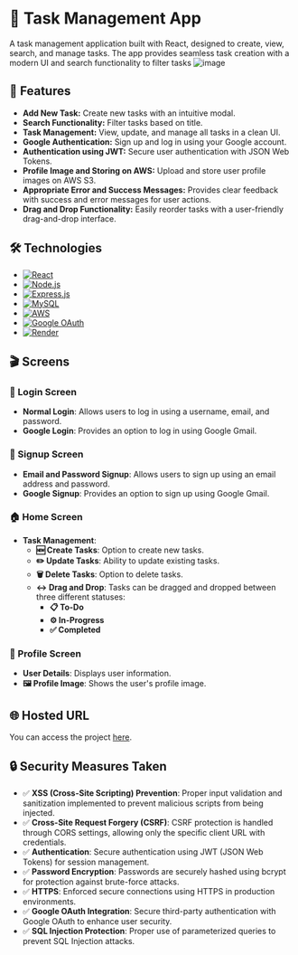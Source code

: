 # 📝 Task Management App

A task management application built with React, designed to create, view, search, and manage tasks. The app provides seamless task creation with a modern UI and search functionality to filter tasks 
![image](https://github.com/user-attachments/assets/8a52d6fe-d8c1-490f-b1a7-c3246b46a329)


## 🚀 Features

- **Add New Task:** Create new tasks with an intuitive modal.
- **Search Functionality:** Filter tasks based on title.
- **Task Management:** View, update, and manage all tasks in a clean UI.
- **Google Authentication:** Sign up and log in using your Google account.
- **Authentication using JWT:** Secure user authentication with JSON Web Tokens.
- **Profile Image and Storing on AWS:** Upload and store user profile images on AWS S3.
- **Appropriate Error and Success Messages:** Provides clear feedback with success and error messages for user actions.
- **Drag and Drop Functionality:** Easily reorder tasks with a user-friendly drag-and-drop interface.


## 🛠️ Technologies

- [![React](https://img.shields.io/badge/React-61DAFB?style=flat&logo=react&logoColor=black)](https://reactjs.org/)
- [![Node.js](https://img.shields.io/badge/Node.js-339933?style=flat&logo=node.js&logoColor=white)](https://nodejs.org/)
- [![Express.js](https://img.shields.io/badge/Express.js-000000?style=flat&logo=express&logoColor=white)](https://expressjs.com/)
- [![MySQL](https://img.shields.io/badge/MySQL-4479A1?style=flat&logo=mysql&logoColor=white)](https://www.mysql.com/)
- [![AWS](https://img.shields.io/badge/AWS-232F3E?style=flat&logo=amazonaws&logoColor=white)](https://aws.amazon.com/)
- [![Google OAuth](https://img.shields.io/badge/Google%20OAuth-4285F4?style=flat&logo=google&logoColor=white)](https://developers.google.com/identity/protocols/oauth2)
- [![Render](https://img.shields.io/badge/Render-4D8EFA?style=flat&logo=render&logoColor=white)](https://render.com/)

## 🎬 Screens

### 🔐 Login Screen
- **Normal Login**: Allows users to log in using a username, email, and password.
- **Google Login**: Provides an option to log in using Google Gmail.

### 📝 Signup Screen
- **Email and Password Signup**: Allows users to sign up using an email address and password.
- **Google Signup**: Provides an option to sign up using Google Gmail.

### 🏠 Home Screen
- **Task Management**:
  - **🆕 Create Tasks**: Option to create new tasks.
  - **✏️ Update Tasks**: Ability to update existing tasks.
  - **🗑️ Delete Tasks**: Option to delete tasks.
  - **↔️ Drag and Drop**: Tasks can be dragged and dropped between three different statuses:
    - **📋 To-Do**
    - **⚙️ In-Progress**
    - **✅ Completed**

### 👤 Profile Screen
- **User Details**: Displays user information.
- **🖼️ Profile Image**: Shows the user's profile image.
  

## 🌐 Hosted URL

You can access the project [here](https://effulgent-centaur-4239d2.netlify.app/login).

## 🔒 Security Measures Taken

- ✅ **XSS (Cross-Site Scripting) Prevention**: Proper input validation and sanitization implemented to prevent malicious scripts from being injected.
- ✅ **Cross-Site Request Forgery (CSRF)**: CSRF protection is handled through CORS settings, allowing only the specific client URL with credentials.
- ✅ **Authentication**: Secure authentication using JWT (JSON Web Tokens) for session management.
- ✅ **Password Encryption**: Passwords are securely hashed using bcrypt for protection against brute-force attacks.
- ✅ **HTTPS**: Enforced secure connections using HTTPS in production environments.
- ✅ **Google OAuth Integration**: Secure third-party authentication with Google OAuth to enhance user security.
- ✅ **SQL Injection Protection**: Proper use of parameterized queries to prevent SQL Injection attacks.
